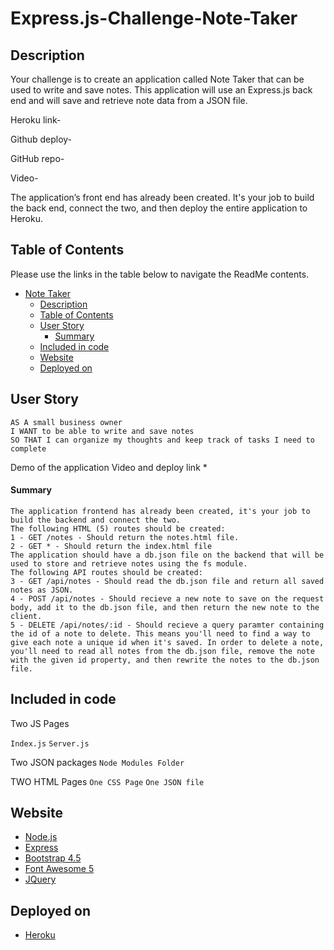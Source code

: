 # Express.js-Challenge-Note-Taker
## Description
Your challenge is to create an application called Note Taker that can be used to write and save notes. This application will use an Express.js back end and will save and retrieve note data from a JSON file.

Heroku link-

Github deploy-

GitHub repo-

Video-


The application’s front end has already been created. It's your job to build the back end, connect the two, and then deploy the entire application to Heroku.

## Table of Contents

Please use the links in the table below to navigate the ReadMe contents.

- [Note Taker](#note-taker)
  - [Description](#description)
  - [Table of Contents](#table-of-contents)
  - [User Story](#user-story)
      - [Summary](#summary)
  - [Included in code](#included-in-code)
  - [Website](#website)
  - [Deployed on](#deployed-on)


## User Story

```
AS A small business owner
I WANT to be able to write and save notes
SO THAT I can organize my thoughts and keep track of tasks I need to complete
```

  Demo of the application Video and deploy link *

#### Summary 
```
The application frontend has already been created, it's your job to build the backend and connect the two.
The following HTML (5) routes should be created:
1 - GET /notes - Should return the notes.html file.
2 - GET * - Should return the index.html file
The application should have a db.json file on the backend that will be used to store and retrieve notes using the fs module.
The following API routes should be created:
3 - GET /api/notes - Should read the db.json file and return all saved notes as JSON.
4 - POST /api/notes - Should recieve a new note to save on the request body, add it to the db.json file, and then return the new note to the client.
5 - DELETE /api/notes/:id - Should recieve a query paramter containing the id of a note to delete. This means you'll need to find a way to give each note a unique id when it's saved. In order to delete a note, you'll need to read all notes from the db.json file, remove the note with the given id property, and then rewrite the notes to the db.json file.
```


## Included in code
Two JS Pages

`Index.js`
`Server.js`

Two JSON packages
`Node Modules Folder`

TWO HTML Pages
`One CSS Page`
`One JSON file`

## Website
- [Node.js](https://nodejs.org/en/)
- [Express](https://expressjs.com/)
- [Bootstrap 4.5](https://getbootstrap.com/)
- [Font Awesome 5](https://fontawesome.com/)
- [JQuery](https://cdnjs.com/libraries/jquery)


## Deployed on
- [Heroku](https://www.heroku.com/home)